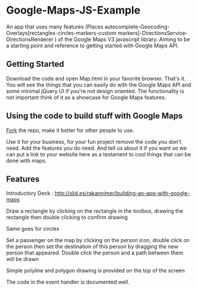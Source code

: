 Google-Maps-JS-Example
======================

An app that uses many features (Places autocomplete-Geocoding-Overlays[rectangles-circles-markers-custom markers]-DirectionsService-DirectionsRenderer ) of the Google Maps V3 javascript library. Aiming to be a starting point and reference to getting started with Google Maps API.

Getting Started
---------------

Download the code and open Map.html in your favorite browser. 
That's it. 
You will see the things that you can easily do with the Google Maps API and some minimal jQuery UI if you're not design oriented.
The functionality is not important think of it as a showcase for Google Maps features.


Using the code to build stuff with Google Maps
----------------------------------------------

[Fork](https://help.github.com/articles/fork-a-repo) the repo, make it better for other people to use.

Use it for your business, for your fun project  remove the code you don't need. Add the features you do need. 
And tell us about it if you want so we can put a link to your website here as a testament to cool things that can be done with maps.


Features
--------------

Introductory Deck : http://slid.es/rakannimer/building-an-app-with-google-maps

Draw a rectangle by clicking on the rectangle in the toolbox, drawing the rectangle then double clicking to confirm drawing

Same goes for circles

Set a passenger on the map by clicking on the person icon, double click on the person then set the destination of this person by dragging the new person that appeared.
Double click the person and a path between them will be drawn

Simple polyline and polygon drawing is provided on the top of the screen

The code in the event handler is documented well.



